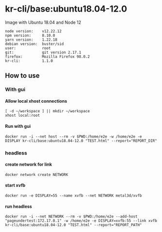 # kr-cli/base:ubuntu18.04-12.0

Image with Ubuntu 18.04 and Node 12

```
node version:    v12.22.12
npm version:     8.10.0
yarn version:    1.22.18
debian version:  buster/sid
user:            root
git:             git version 2.17.1
firefox:         Mozilla Firefox 98.0.2
kr-cli:          1.1.0   
``` 



## How to use
### With gui
#### Allow local xhost connections 
```shell
[ -d ~/workspace ] || mkdir ~/workspace
xhost local:root
```
#### Run with gui
```shell
docker run -i --net host --rm -v $PWD:/home/e2e -w /home/e2e -e DISPLAY kr-cli/base:ubuntu18.04-12.0 "TEST.html" --report="REPORT_DIR"
```
### headless
#### create network for link
``` shell
docker network create NETWORK
```
#### start xvfb
``` shell
docker run -e DISPLAY=55 --name xvfb --net NETWORK metal3d/xvfb
```
#### run headless
```shell
docker run -i --net NETWORK --rm -v $PWD:/home/e2e --add-host "pageundertest:172.17.0.1" -w /home/e2e -e DISPLAY=xvfb:55 --link xvfb kr-cli/base:ubuntu18.04-12.0 "TEST.html" --report="REPORT_PATH"

```


